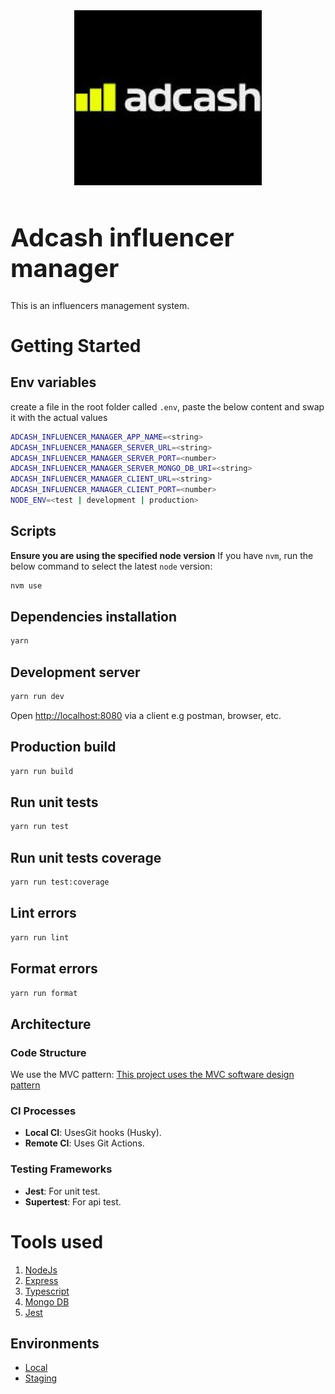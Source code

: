 <div align="center">
  <a href="https://github.com/emmanuelonah/adcash-influencer-manager">
    <img src="./public/icn-logo.jpeg" alt="Logo" width="300" />
  </a>
</div>

<h1 align="left" style="font-size:40px;">Adcash influencer manager</h1>

This is an influencers management system.

# Getting Started

## Env variables

create a file in the root folder called `.env`, paste the below content and swap it with the actual values

```bash
ADCASH_INFLUENCER_MANAGER_APP_NAME=<string>
ADCASH_INFLUENCER_MANAGER_SERVER_URL=<string>
ADCASH_INFLUENCER_MANAGER_SERVER_PORT=<number>
ADCASH_INFLUENCER_MANAGER_SERVER_MONGO_DB_URI=<string>
ADCASH_INFLUENCER_MANAGER_CLIENT_URL=<string>
ADCASH_INFLUENCER_MANAGER_CLIENT_PORT=<number>
NODE_ENV=<test | development | production>
```

## Scripts

__Ensure you are using the specified node version__
If you have `nvm`, run the below command to select the latest `node` version:

```bash
nvm use
```

## Dependencies installation

```bash
yarn
```

## Development server

```bash
yarn run dev
```

Open [http://localhost:8080](http://localhost:8080) via a client e.g postman, browser, etc.

## Production build

```bash
yarn run build
```

## Run unit tests

```bash
yarn run test
```

## Run unit tests coverage

```bash
yarn run test:coverage
```

## Lint errors

```bash
yarn run lint
```

## Format errors

```bash
yarn run format
```

## Architecture

### Code Structure

We use the MVC pattern:
[This project uses the MVC software design pattern](https://en.wikipedia.org/wiki/Model%E2%80%93view%E2%80%93controller)

### CI Processes

- __Local CI__: UsesGit hooks (Husky).
- __Remote CI__: Uses Git Actions.

### Testing Frameworks

- __Jest__: For unit test.
- __Supertest__: For api test.

# Tools used

1. [NodeJs](https://nodejs.org/en)
2. [Express](https://expressjs.com/)
3. [Typescript](https://www.typescriptlang.org/)
4. [Mongo DB](https://www.mongodb.com/)
5. [Jest](https://jestjs.io/)

## Environments

- [Local](https://localhost:8080/)
- [Staging](https://)
